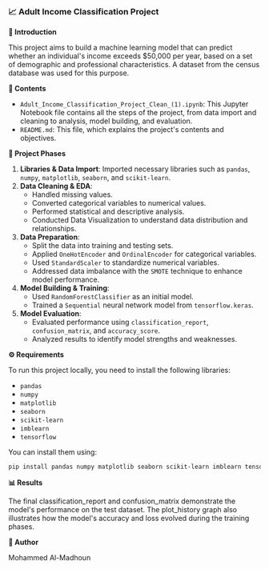 ### 📈 Adult Income Classification Project

**📜 Introduction**

This project aims to build a machine learning model that can predict whether an individual's income exceeds $50,000 per year, based on a set of demographic and professional characteristics. A dataset from the census database was used for this purpose.

**📁 Contents**

* `Adult_Income_Classification_Project_Clean_(1).ipynb`: This Jupyter Notebook file contains all the steps of the project, from data import and cleaning to analysis, model building, and evaluation.
* `README.md`: This file, which explains the project's contents and objectives.

**🚀 Project Phases**

1.  **Libraries & Data Import**: Imported necessary libraries such as `pandas`, `numpy`, `matplotlib`, `seaborn`, and `scikit-learn`.
2.  **Data Cleaning & EDA**:
    * Handled missing values.
    * Converted categorical variables to numerical values.
    * Performed statistical and descriptive analysis.
    * Conducted Data Visualization to understand data distribution and relationships.
3.  **Data Preparation**:
    * Split the data into training and testing sets.
    * Applied `OneHotEncoder` and `OrdinalEncoder` for categorical variables.
    * Used `StandardScaler` to standardize numerical variables.
    * Addressed data imbalance with the `SMOTE` technique to enhance model performance.
4.  **Model Building & Training**:
    * Used `RandomForestClassifier` as an initial model.
    * Trained a `Sequential` neural network model from `tensorflow.keras`.
5.  **Model Evaluation**:
    * Evaluated performance using `classification_report`, `confusion_matrix`, and `accuracy_score`.
    * Analyzed results to identify model strengths and weaknesses.

**⚙️ Requirements**

To run this project locally, you need to install the following libraries:

* `pandas`
* `numpy`
* `matplotlib`
* `seaborn`
* `scikit-learn`
* `imblearn`
* `tensorflow`

You can install them using:

```bash
pip install pandas numpy matplotlib seaborn scikit-learn imblearn tensorflow

```
**📊 Results**

The final classification_report and confusion_matrix demonstrate the model's performance on the test dataset. The plot_history graph also illustrates how the model's accuracy and loss evolved during the training phases.

**👤 Author**

Mohammed Al-Madhoun
